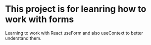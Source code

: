 # This project is for leanring how to work with forms

Learning to work with React useForm and also useContext to better understand them.
